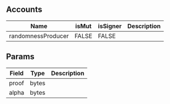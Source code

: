 ## Accounts

| Name               | isMut | isSigner | Description |
| ------------------ | ----- | -------- | ----------- |
| randomnessProducer | FALSE | FALSE    |

## Params

| Field | Type  | Description |
| ----- | ----- | ----------- |
| proof | bytes |             |
| alpha | bytes |             |
